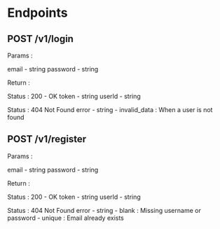# Endpoints

## POST /v1/login

Params : 

email - string
password - string

Return :

Status : 200 - OK
token - string
userId - string

Status : 404 Not Found
error - string
    - invalid_data : When a user is not found


## POST /v1/register

Params : 

email - string
password - string

Return :

Status : 200 - OK
token - string
userId - string

Status : 404 Not Found
error - string
    - blank : Missing username or password
    - unique : Email already exists

